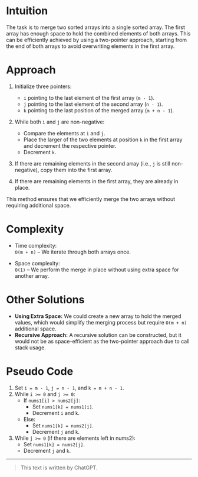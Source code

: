 # Intuition

The task is to merge two sorted arrays into a single sorted array. The first array has enough space to hold the combined elements of both arrays. This can be efficiently achieved by using a two-pointer approach, starting from the end of both arrays to avoid overwriting elements in the first array.

# Approach

1. Initialize three pointers:
   - `i` pointing to the last element of the first array (`m - 1`).
   - `j` pointing to the last element of the second array (`n - 1`).
   - `k` pointing to the last position of the merged array (`m + n - 1`).
2. While both `i` and `j` are non-negative:

   - Compare the elements at `i` and `j`.
   - Place the larger of the two elements at position `k` in the first array and decrement the respective pointer.
   - Decrement `k`.

3. If there are remaining elements in the second array (i.e., `j` is still non-negative), copy them into the first array.

4. If there are remaining elements in the first array, they are already in place.

This method ensures that we efficiently merge the two arrays without requiring additional space.

# Complexity

- Time complexity:  
  `O(m + n)` – We iterate through both arrays once.

- Space complexity:  
  `O(1)` – We perform the merge in place without using extra space for another array.

# Other Solutions

- **Using Extra Space:** We could create a new array to hold the merged values, which would simplify the merging process but require `O(m + n)` additional space.
- **Recursive Approach:** A recursive solution can be constructed, but it would not be as space-efficient as the two-pointer approach due to call stack usage.

# Pseudo Code

1. Set `i = m - 1`, `j = n - 1`, and `k = m + n - 1`.
2. While `i >= 0` and `j >= 0`:
   - If `nums1[i] > nums2[j]`:
     - Set `nums1[k] = nums1[i]`.
     - Decrement `i` and `k`.
   - Else:
     - Set `nums1[k] = nums2[j]`.
     - Decrement `j` and `k`.
3. While `j >= 0` (if there are elements left in nums2):
   - Set `nums1[k] = nums2[j]`.
   - Decrement `j` and `k`.

---

> This text is written by ChatGPT.
